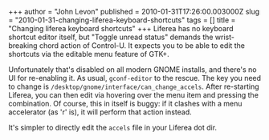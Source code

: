+++
author = "John Levon"
published = 2010-01-31T17:26:00.003000Z
slug = "2010-01-31-changing-liferea-keyboard-shortcuts"
tags = []
title = "Changing liferea keyboard shortcuts"
+++
Liferea has no keyboard shortcut editor itself, but "Toggle unread
status" demands the wrist-breaking chord action of Control-U. It expects
you to be able to edit the shortcuts via the editable menu feature of
GTK+.  

  
Unfortunately that's disabled on all modern GNOME installs, and there's
no UI for re-enabling it. As usual, `gconf-editor` to the rescue. The
key you need to change is `/desktop/gnome/interface/can_change_accels`.
After re-starting Liferea, you can then edit via hovering over the menu
item and pressing the combination. Of course, this in itself is buggy:
if it clashes with a menu accelerator (as 'r' is), it will perform that
action instead.  

  
It's simpler to directly edit the `accels` file in your Liferea dot dir.
